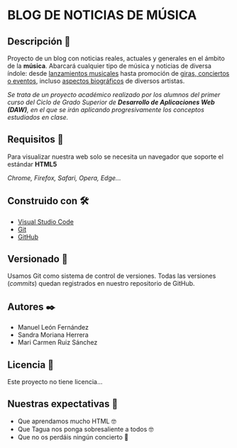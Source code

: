 # BLOG DE NOTICIAS DE MÚSICA

## Descripción 🚀

Proyecto de un blog con noticias reales, actuales y generales en el ámbito de la <b>música</b>. Abarcará cualquier tipo de música y noticias de diversa índole: desde <u>lanzamientos musicales</u> hasta promoción de <u>giras, conciertos o eventos</u>, incluso <u>aspectos biográficos</u> de diversos artistas.

<i>Se trata de un proyecto académico realizado por los alumnos del primer curso del Ciclo de Grado Superior de <b>Desarrollo de Aplicaciones Web (DAW)</b>, en el que se irán aplicando progresivamente los conceptos estudiados en clase.</i>


## Requisitos 🔧

Para visualizar nuestra web solo se necesita un navegador que soporte el estándar <b>HTML5</b> 

<i>Chrome, Firefox, Safari, Opera, Edge...</i>


## Construido con 🛠️

- <a href="https://code.visualstudio.com/">Visual Studio Code</a> 
- <a href="https://git-scm.com/">Git</a> 
- <a href="https://github.com/">GitHub</a>


## Versionado 📌

Usamos Git como sistema de control de versiones. Todas las versiones (<i>commits</i>) quedan registrados en nuestro repositorio de GitHub.


## Autores ✒️

- Manuel León Fernández
- Sandra Moriana Herrera
- Mari Carmen Ruiz Sánchez 


## Licencia 📄

Este proyecto no tiene licencia...


## Nuestras expectativas 🚀

- Que aprendamos mucho HTML 🤓
- Que Tagua nos ponga sobresaliente a todos 🤓
- Que no os perdáis ningún concierto 🍺
